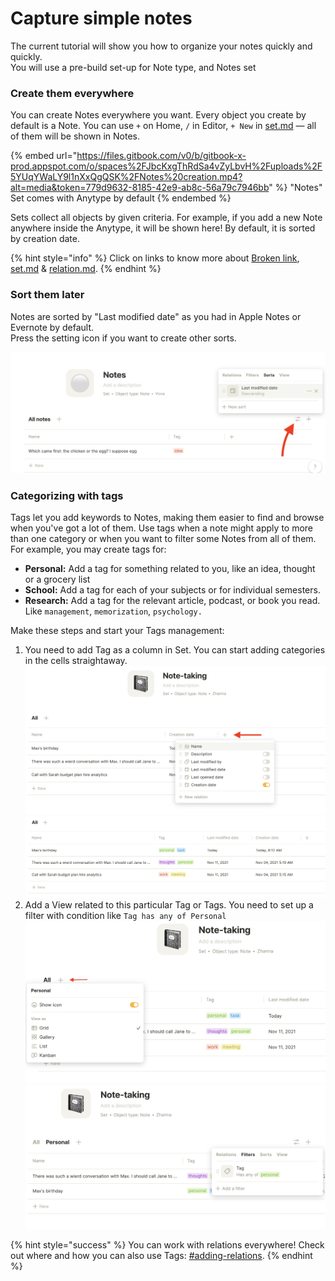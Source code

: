 # Capture simple notes

The current tutorial will show you how to organize your notes quickly and quickly.\
You will use a pre-build set-up for Note type, and Notes set

### Create them everywhere

You can create Notes everywhere you want. Every object you create by default is a Note. You can use `+` on Home, `/` in Editor, `+ New` in [set.md](../../self-onboarding/set.md "mention") — all of them will be shown in Notes.

{% embed url="https://files.gitbook.com/v0/b/gitbook-x-prod.appspot.com/o/spaces%2FJbcKxgThRdSa4vZyLbvH%2Fuploads%2F5YUqYWaLY9l1nXxQgQSK%2FNotes%20creation.mp4?alt=media&token=779d9632-8185-42e9-ab8c-56a79c7946bb" %}
"Notes" Set comes with Anytype by default
{% endembed %}

Sets collect all objects by given criteria. For example, if you add a new Note anywhere inside the Anytype, it will be shown here! By default, it is sorted by creation date.

{% hint style="info" %}
Click on links to know more about [Broken link](broken-reference "mention"), [set.md](../../self-onboarding/set.md "mention") & [relation.md](../../self-onboarding/relation.md "mention").
{% endhint %}

### Sort them later

Notes are sorted by "Last modified date" as you had in Apple Notes or Evernote by default.\
Press the setting icon if you want to create other sorts.

![](<../../.gitbook/assets/Notes sort (1).png>)

### Categorizing with tags

Tags let you add keywords to Notes, making them easier to find and browse when you've got a lot of them. Use tags when a note might apply to more than one category or when you want to filter some Notes from all of them. For example, you may create tags for:

* **Personal:** Add a tag for something related to you, like an idea, thought or a grocery list
* **School:** Add a tag for each of your subjects or for individual semesters.
* **Research:** Add a tag for the relevant article, podcast, or book you read. Like `management`, `memorization`, `psychology.`

Make these steps and start your Tags management:

1. You need to add Tag as a column in Set. You can start adding categories in the cells straightaway.\
   ![](<../../.gitbook/assets/image (5).png>) ![](../../.gitbook/assets/image.png)
2. Add a View related to this particular Tag or Tags. You need to set up a filter with condition like `Tag has any of Personal`\
   ![](<../../.gitbook/assets/image (3).png>) ![](<../../.gitbook/assets/image (4).png>)

{% hint style="success" %}
You can work with relations everywhere! Check out where and how you can also use Tags: [#adding-relations](../../self-onboarding/relation.md#adding-relations "mention").
{% endhint %}
